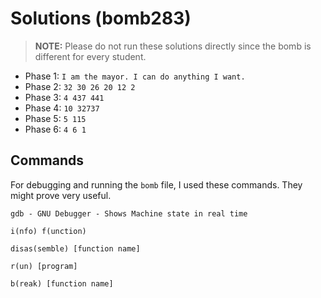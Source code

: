 # Solutions (bomb283)
> **NOTE:** Please do not run these solutions directly since the bomb is different for every student. 
- Phase 1: ` I am the mayor. I can do anything I want. `
- Phase 2: ` 32 30 26 20 12 2 `
- Phase 3: ` 4 437 441 `
- Phase 4: ` 10 32737 `
- Phase 5: ` 5 115 `
- Phase 6: ` 4 6 1 `

## Commands
For debugging and running the `bomb` file, I used these commands. They might prove very useful.
```
gdb - GNU Debugger - Shows Machine state in real time

i(nfo) f(unction)

disas(semble) [function name]

r(un) [program]

b(reak) [function name]
```
